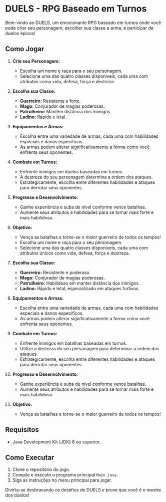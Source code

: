 # DUELS - RPG Baseado em Turnos

Bem-vindo ao DUELS, um emocionante RPG baseado em turnos onde você pode criar seu personagem, escolher sua classe e arma, e participar de duelos épicos!

## Como Jogar

1. **Crie seu Personagem:**
    - Escolha um nome e raça para o seu personagem.
    - Selecione uma das quatro classes disponíveis, cada uma com atributos como vida, defesa, força e destreza.

2. **Escolha sua Classe:**
    - **Guerreiro:** Resistente e forte.
    - **Mago:** Conjurador de magias poderosas.
    - **Patrulheiro:** Mantêm distância dos inimigos.
    - **Ladino:** Rápido e letal.

3. **Equipamentos e Armas:**
    - Escolha entre uma variedade de armas, cada uma com habilidades especiais e danos específicos.
    - As armas podem alterar significativamente a forma como você enfrenta seus oponentes.

4. **Combate em Turnos:**
    - Enfrente inimigos em duelos baseadas em turnos.
    - A destreza do seu personagem determina a ordem dos ataques.
    - Estrategicamente, escolha entre diferentes habilidades e ataques para derrotar seus oponentes.

5. **Progresso e Desenvolvimento:**
    - Ganhe experiência e suba de nível conforme vence batalhas.
    - Aumente seus atributos e habilidades para se tornar mais forte e mais habilidoso.

6. **Objetivo:**
    - Vença as batalhas e torne-se o maior guerreiro de todos os tempos!
   - Escolha um nome e raça para o seu personagem.
   - Selecione uma das quatro classes disponíveis, cada uma com atributos únicos como vida, defesa, força e destreza.

2. **Escolha sua Classe:**
   - **Guerreiro:** Resistente e poderoso.
   - **Mago:** Conjurador de magias poderosas.
   - **Patrulheiro:** Habilidoso em manter distância dos inimigos.
   - **Ladino:** Rápido e letal, especializado em ataques furtivos.

3. **Equipamentos e Armas:**
   - Escolha entre uma variedade de armas, cada uma com habilidades especiais e danos específicos.
   - As armas podem alterar significativamente a forma como você enfrenta seus oponentes.

4. **Combate em Turnos:**
   - Enfrente inimigos em batalhas baseadas em turnos.
   - Utilize a destreza do seu personagem para determinar a ordem dos ataques.
   - Estrategicamente, escolha entre diferentes habilidades e ataques para derrotar seus oponentes.

5. **Progresso e Desenvolvimento:**
   - Ganhe experiência e suba de nível conforme vence batalhas.
   - Aumente seus atributos e habilidades para se tornar mais forte e mais habilidoso.

6. **Objetivo:**
   - Vença as batalhas e torne-se o maior guerreiro de todos os tempos!

## Requisitos

- Java Development Kit (JDK) 8 ou superior.

## Como Executar

1. Clone o repositório do jogo.
2. Compile e execute o programa principal `Main.java`.
3. Siga as instruções no menu principal para jogar.

Divirta-se desbravando os desafios de DUELS e prove que você é o mestre dos duelos!
